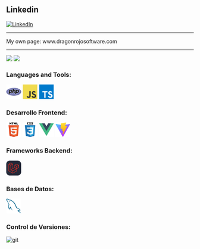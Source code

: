 <h2>Linkedin</h2>

[![LinkedIn][2.2]][2]

[2.2]: https://s4.uupload.ir/files/linkedin_amwn.png

[2]: https://www.linkedin.com/in/marcos-gonzalez-72ba84257/


<hr>
My own page:
www.dragonrojosoftware.com
<hr>


<div>
    <img height="180em" src="https://github-readme-stats-sigma-five.vercel.app/api?username=Marcos7485&show_icons=true&theme=highcontrast&include_all_commits=true&count_private=true"/>
    <img height="180em" src="https://github-readme-stats-sigma-five.vercel.app/api/top-langs/?username=Marcos7485&layout=compact&langs_count=16&theme=highcontrast"/>
</div><h3 align="left">Languages and Tools:</h3>
<!-- Lenguajes de Programación -->
<img src="https://raw.githubusercontent.com/devicons/devicon/master/icons/php/php-original.svg" alt="php" width="40" height="40"/>
<img src="https://raw.githubusercontent.com/devicons/devicon/master/icons/javascript/javascript-original.svg" alt="javascript" width="40" height="40"/>
<img src="https://raw.githubusercontent.com/devicons/devicon/master/icons/typescript/typescript-original.svg" alt="typescript" width="40" height="40"/>

<h3 align="left">Desarrollo Frontend:</h3>
<img src="https://raw.githubusercontent.com/devicons/devicon/master/icons/html5/html5-original-wordmark.svg" alt="html5" width="40" height="40"/>
<img src="https://raw.githubusercontent.com/devicons/devicon/master/icons/css3/css3-original-wordmark.svg" alt="css3" width="40" height="40"/>
<img src="https://raw.githubusercontent.com/devicons/devicon/master/icons/vuejs/vuejs-original.svg" alt="vuejs" width="40" height="40"/>
<img src="https://raw.githubusercontent.com/devicons/devicon/master/icons/vitejs/vitejs-original.svg" alt="vite" width="40" height="40"/>

<h3 align="left">Frameworks Backend:</h3>
<img src="https://raw.githubusercontent.com/tandpfun/skill-icons/main/icons/Laravel-Dark.svg" alt="laravel" width="40" height="40"/>

<h3 align="left">Bases de Datos:</h3>
<img src="https://raw.githubusercontent.com/devicons/devicon/master/icons/mysql/mysql-original.svg" alt="mysql" width="40" height="40"/>

<h3 align="left">Control de Versiones:</h3>
<img src="https://www.vectorlogo.zone/logos/git-scm/git-scm-icon.svg" alt="git" width="40" height="40"/>
